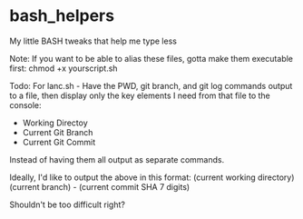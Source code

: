 # bash_helpers
My little BASH tweaks that help me type less

Note:
If you want to be able to alias these files, gotta make them executable first:
chmod +x yourscript.sh


Todo:
For lanc.sh - Have the PWD, git branch, and git log commands output to a file, then display only the key elements I need from that file to the console:

- Working Directoy
- Current Git Branch
- Current Git Commit

Instead of having them all output as separate commands. 

Ideally, I'd like to output the above in this format:
(current working directory) (current branch) - (current commit SHA 7 digits)

Shouldn't be too difficult right?
